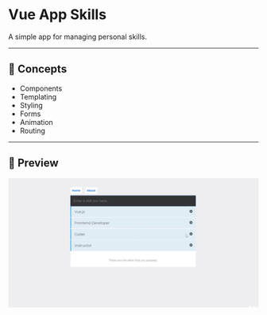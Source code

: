 # Vue App Skills

A simple app for managing personal skills.

---

## 📑 Concepts

- Components
- Templating
- Styling
- Forms
- Animation
- Routing

---

## 👀 Preview

![Vue App Skills](./preview.png)
